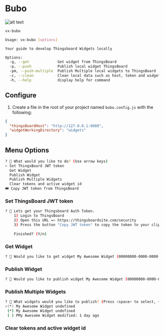 # Bubo
![alt text](https://media.tenor.com/rhPTpks6lOoAAAAd/bubo-clockwork.gif)



```bash
vx-bubo
```

```bash
Usage: vx-bubo [options]

Your guide to develop Thingsboard Widgets locally

Options:
  -g, --get             Get widget from ThingsBoard
  -p, --push            Publish local widget ThingsBoard
  -pm, --push-multiple  Publish Multiple local widgets to ThingsBoard
  -c, --clean           Clean local data such as host, token and widget id
  -h, --help            display help for command
```


## Configure

1) Create a file in the root of your project named `bubo.config.js` with the following:
```json
{
  "thingsBoardHost": "http://127.0.0.1:8080",
  "widgetWorkingDirectory": "widgets"
}
```

## Menu Options
```bash
? 🦉 What would you like to do? (Use arrow keys)
> Set ThingsBoard JWT token                     
  Get Widget                                    
  Publish Widget                                
  Publish Multiple Widgets                      
  Clear tokens and active widget id             
🎟️ Copy JWT token from ThingsBoard              
```

### Set ThingsBoard JWT token

```bash
? 🦉 Lets get your Thingsboard Auth Token.
    1) Login to ThingsBoard
    2) Open this URL => https://thingsboardsite.com/security
    3) Press the button "Copy JWT token" to copy the token to your clipboard
        
    Finished? (Y/n)
```

### Get Widget  
```bash
? 🦉 Would you like to get widget My Awesome Widget (00000000-0000-0000-0000-000000000000) ? (Y/n)

```

### Publish Widget    
```bash
? 🦉 Would you like to publish widget My Awesome Widget (00000000-0000-0000-0000-000000000000) ? (Y/n)

```

### Publish Multiple Widgets
```bash
? 🦉 What widgets would you like to publish? (Press <space> to select, <a> to toggle all, <i> to invert selection, and <enter> to proceed)
>(*) My Awesome Widget undefined
 (*) My Awesome Widget undefined
 ( ) PMy Awesome Widget modified: 1 day ago

```

### Clear tokens and active widget id   

